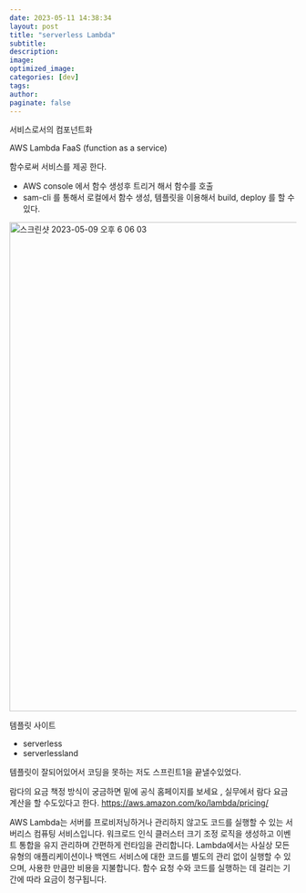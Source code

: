 ```yaml
---
date: 2023-05-11 14:38:34
layout: post
title: "serverless Lambda"
subtitle:
description:
image:
optimized_image:
categories: [dev]
tags:
author:
paginate: false
---
```



서비스로서의 컴포넌트화

AWS Lambda
FaaS (function as a service)

함수로써 서비스를 제공 한다. 
- AWS console 에서 함수 생성후 트리거 해서 함수를 호출
- sam-cli 를 통해서 로컬에서 함수 생성, 템플릿을 이용해서 build, deploy 를 할 수 있다.

<img width="858" alt="스크린샷 2023-05-09 오후 6 06 03" src="https://github.com/leesanghoon94/leesanghoon94.github.io/assets/127801771/7fc733cc-666b-408d-8c51-3257c2fa50fd">

템플릿 사이트 
- serverless
- serverlessland

템플릿이 잘되어있어서 코딩을 못하는 저도 스프린트1을 끝낼수있었다.

람다의 요금 책정 방식이 궁금하면 밑에 공식 홈페이지를 보세요 , 실무에서 람다 요금 계산을 할 수도있다고 한다.
https://aws.amazon.com/ko/lambda/pricing/

AWS Lambda는 서버를 프로비저닝하거나 관리하지 않고도 코드를 실행할 수 있는 서버리스 컴퓨팅 서비스입니다. 워크로드 인식 클러스터 크기 조정 로직을 생성하고 이벤트 통합을 유지 관리하며 간편하게 런타임을 관리합니다. Lambda에서는 사실상 모든 유형의 애플리케이션이나 백엔드 서비스에 대한 코드를 별도의 관리 없이 실행할 수 있으며, 사용한 만큼만 비용을 지불합니다. 함수 요청 수와 코드를 실행하는 데 걸리는 기간에 따라 요금이 청구됩니다.


